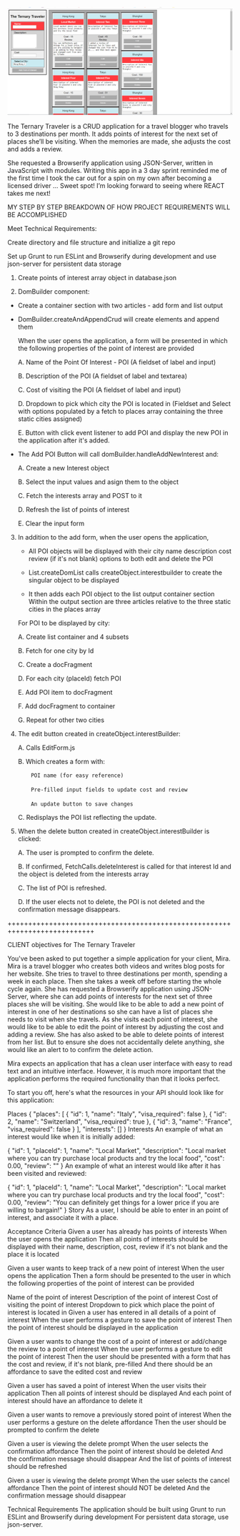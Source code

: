 ![Main Page](/src/Traveler.png?raw=true)

The Ternary Traveler is a CRUD application for a travel blogger who travels to 3 destinations per month. It adds points of interest for the next set of places she’ll be visiting. When the memories are made, she adjusts the cost and adds a review.

She requested a Browserify application using JSON-Server, written in JavaScript with modules. Writing this app in a 3 day sprint reminded me of the first time I took the car out for a spin on my own after becoming a licensed driver … Sweet spot!  I’m looking forward to seeing where REACT takes me next!


MY STEP BY STEP BREAKDOWN OF HOW PROJECT REQUIREMENTS WILL BE ACCOMPLISHED

Meet Technical Requirements:

Create directory and file structure and initialize a git repo

Set up Grunt to run ESLint and Browserify during development and use json-server for persistent data storage

1. Create points of interest array object in database.json

2. DomBuilder component:

  - Create a container section with two articles - add form and list output
  
  - DomBuilder.createAndAppendCrud will create elements and append them
  
    When the user opens the application, a form will be presented in which
    the following properties of the point of interest are provided
    
      A. Name of the Point Of Interest - POI (A fieldset of label and input)
      
      B. Description of the POI (A fieldset of label and textarea)
      
      C. Cost of visiting the POI (A fieldset of label and input)
      
      D. Dropdown to pick which city the POI is located in (Fieldset and
      Select with options populated by a fetch to places array containing
      the  three static cities assigned)
      
      E. Button with click event listener to add POI and display the new POI
      in the application after it's added.
      
  - The Add POI Button will call domBuilder.handleAddNewInterest and:
  
      A. Create a new Interest object
      
      B. Select the input values and asign them to the object
      
      C. Fetch the interests array and POST to it
      
      D. Refresh the list of points of interest
      
      E. Clear the input form
      
3. In addition to the add form, when the user opens the application,

    - All POI objects will be displayed with their
          city
          name
          description
          cost
          review (if it's not blank)
          options to both edit and delete the POI
          
    - List.createDomList calls createObject.interestbuilder to create the singular object to be displayed
    
    - It then adds each POI object to the list output container section
    Within the output section are three articles relative to the three static cities in the places array
    
    For POI to be displayed by city:
    
      A. Create list container and 4 subsets
      
      B. Fetch for one city by Id
      
      C. Create a docFragment
      
      D. For each city (placeId) fetch POI
      
      E. Add POI item to docFragment
      
      F. Add docFragment to container
      
      G. Repeat for other two cities
      
4. The edit button created in createObject.interestBuilder:

      A. Calls EditForm.js
      
      B. Which creates a form with:
      
           POI name (for easy reference)
           
           Pre-filled input fields to update cost and review
           
           An update button to save changes
           
      C. Redisplays the POI list reflecting the update.
      
5. When the delete button created in createObject.interestBuilder is clicked:

      A. The user is prompted to confirm the delete.
      
      B. If confirmed, FetchCalls.deleteInterest is called for that interest Id and the object is deleted from the interests array
      
      C. The list of POI is refreshed.
      
      D. If the user elects not to delete, the POI is not deleted and the confirmation message disappears.
  
  +++++++++++++++++++++++++++++++++++++++++++++++++++++++++++++++++++++++++++

CLIENT objectives for The Ternary Traveler

You've been asked to put together a simple application for your client, Mira. Mira is a travel blogger who creates both videos and writes blog posts for her website. She tries to travel to three destinations per month, spending a week in each place. Then she takes a week off before starting the whole cycle again. She has requested a Browserify application using JSON-Server, where she can add points of interests for the next set of three places she will be visiting. She would like to be able to add a new point of interest in one of her destinations so she can have a list of places she needs to visit when she travels. As she visits each point of interest, she would like to be able to edit the point of interest by adjusting the cost and adding a review. She has also asked to be able to delete points of interest from her list. But to ensure she does not accidentally delete anything, she would like an alert to to confirm the delete action.

Mira expects an application that has a clean user interface with easy to read text and an intuitive interface. However, it is much more important that the application performs the required functionality than that it looks perfect.

To start you off, here's what the resources in your API should look like for this application:

Places
{
  "places": [
    { 
      "id": 1, 
      "name": "Italy", 
      "visa_required": false 
    },
    { 
      "id": 2, 
      "name": "Switzerland", 
      "visa_required": true 
    },
    { 
      "id": 3, 
      "name": "France", 
      "visa_required": false
    }
  ],
  "interests": []
}
Interests
An example of what an interest would like when it is initially added:

{ "id": 1, "placeId": 1, "name": "Local Market", "description": "Local market where you can try purchase local products and try the local food", "cost": 0.00, "review": "" }
An example of what an interest would like after it has been visited and reviewed:

{ "id": 1, "placeId": 1, "name": "Local Market", "description": "Local market where you can try purchase local products and try the local food", "cost": 0.00, "review": "You can definitely get things for a lower price if you are willing to bargain!" }
Story
As a user, I should be able to enter in an point of interest, and associate it with a place.

Acceptance Criteria
Given a user has already has points of interests
When the user opens the application
Then all points of interests should be displayed with their name, description, cost, review if it's not blank and the place it is located

Given a user wants to keep track of a new point of interest
When the user opens the application
Then a form should be presented to the user in which the following properties of the point of interest can be provided

Name of the point of interest
Description of the point of interest
Cost of visiting the point of interest
Dropdown to pick which place the point of interest is located in
Given a user has entered in all details of a point of interest
When the user performs a gesture to save the point of interest
Then the point of interest should be displayed in the application

Given a user wants to change the cost of a point of interest or add/change the review to a point of interest
When the user performs a gesture to edit the point of interest
Then the user should be presented with a form that has the cost and review, if it's not blank, pre-filled
And there should be an affordance to save the edited cost and review

Given a user has saved a point of interest
When the user visits their application
Then all points of interest should be displayed
And each point of interest should have an affordance to delete it

Given a user wants to remove a previously stored point of interest
When the user performs a gesture on the delete affordance
Then the user should be prompted to confirm the delete

Given a user is viewing the delete prompt When the user selects the confirmation affordance Then the point of interest should be deleted And the confirmation message should disappear And the list of points of interest should be refreshed

Given a user is viewing the delete prompt When the user selects the cancel affordance Then the point of interest should NOT be deleted And the confirmation message should disappear

Technical Requirements
The application should be built using Grunt to run ESLint and Browserify during development
For persistent data storage, use json-server.
